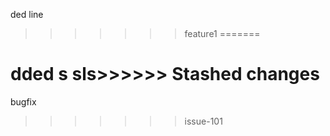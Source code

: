 ded line
>>>>>>> feature1
=======

dded s
sls>>>>>> Stashed changes
=======
bugfix
>>>>>>> issue-101
